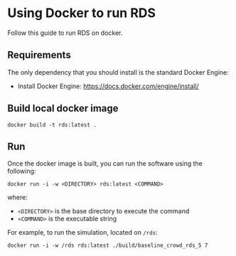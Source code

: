 # Using Docker to run RDS

Follow this guide to run RDS on docker.

## Requirements

The only dependency that you should install is the standard Docker Engine:

- Install Docker Engine: https://docs.docker.com/engine/install/

## Build local docker image
```
docker build -t rds:latest .
```

## Run

Once the docker image is built, you can run the software using the following:

```
docker run -i -w <DIRECTORY> rds:latest <COMMAND>
```

where:
- `<DIRECTORY>` is the base directory to execute the command
- `<COMMAND>` is the executable string

For example, to run the simulation, located on `/rds`:

```
docker run -i -w /rds rds:latest ./build/baseline_crowd_rds_5 7
```


